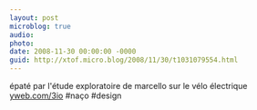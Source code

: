 ```yaml
---
layout: post
microblog: true
audio: 
photo: 
date: 2008-11-30 00:00:00 -0000
guid: http://xtof.micro.blog/2008/11/30/t1031079554.html
---
```

épaté par l'étude exploratoire de marcello sur le vélo électrique [yweb.com/3io](http://yweb.com/3io) #naço #design

